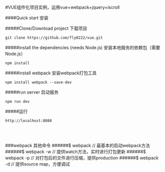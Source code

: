 
#VUE组件化项目实例，运用vue+webpack+jquery+iscroll 

####Quick start 安装

#####Clone/Download project 下载项目
```
git clone https://github.com/fly0222/vue.git
```
#####install the dependencies (needs Node.js) 安装本地服务的依赖包（需要Node.js）
```
npm install
```
#####install webpack 安装webpack打包工具
```
npm install webpack --save-dev
```
#####run server 启动服务
```
npm run dev
```
#####运行
```
http://localhost:8080
```
<br><br>
  
###webpack 其他命令
######$ webpack // 最基本的启动webpack方法
######$ webpack -w // 提供watch方法，实时进行打包更新
######$ webpack -p // 对打包后的文件进行压缩，提供production
######$ webpack -d // 提供source map，方便调试


